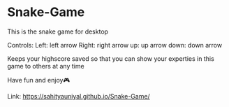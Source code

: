 # Snake-Game

This is the snake game for desktop

Controls:
  Left: left arrow
  Right: right arrow
  up: up arrow
  down: down arrow

Keeps your highscore saved so that you can show your experties in this game to others at any time

Have fun and enjoy🎮

Link: https://sahityauniyal.github.io/Snake-Game/
